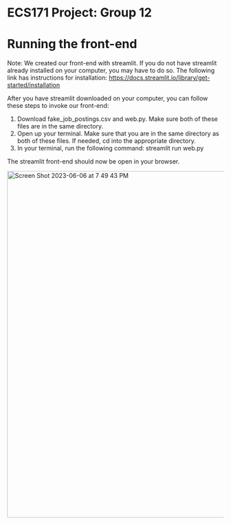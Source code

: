 # ECS171 Project: Group 12


# Running the front-end
Note: We created our front-end with streamlit. If you do not have streamlit already installed on your computer, you may have to do so. The following link has instructions for installation: https://docs.streamlit.io/library/get-started/installation

After you have streamlit downloaded on your computer, you can follow these steps to invoke our front-end: 
1. Download fake_job_postings.csv and web.py. Make sure both of these files are in the same directory.
2. Open up your terminal. Make sure that you are in the same directory as both of these files. If needed, cd into the appropriate directory.
3. In your terminal, run the following command: streamlit run web.py

The streamlit front-end should now be open in your browser. 

<img width="807" alt="Screen Shot 2023-06-06 at 7 49 43 PM" src="https://github.com/alecl303/ECS171_Project/assets/83670836/46d90dec-dba8-4302-8ec1-ef52b375106f">
